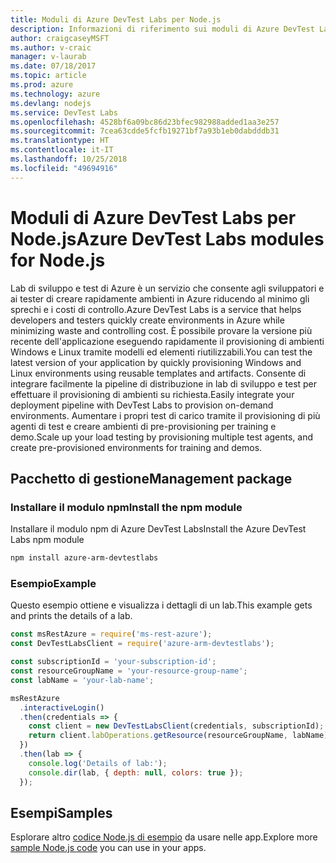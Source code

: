 ```yaml
---
title: Moduli di Azure DevTest Labs per Node.js
description: Informazioni di riferimento sui moduli di Azure DevTest Labs per Node.js
author: craigcaseyMSFT
ms.author: v-craic
manager: v-laurab
ms.date: 07/18/2017
ms.topic: article
ms.prod: azure
ms.technology: azure
ms.devlang: nodejs
ms.service: DevTest Labs
ms.openlocfilehash: 4528bf6a09bc86d23bfec982988added1aa3e257
ms.sourcegitcommit: 7cea63cdde5fcfb19271bf7a93b1eb0dabdddb31
ms.translationtype: HT
ms.contentlocale: it-IT
ms.lasthandoff: 10/25/2018
ms.locfileid: "49694916"
---
```

# <a name="azure-devtest-labs-modules-for-nodejs"></a><span data-ttu-id="33c3f-103">Moduli di Azure DevTest Labs per Node.js</span><span class="sxs-lookup"><span data-stu-id="33c3f-103">Azure DevTest Labs modules for Node.js</span></span>

<span data-ttu-id="33c3f-104">Lab di sviluppo e test di Azure è un servizio che consente agli sviluppatori e ai tester di creare rapidamente ambienti in Azure riducendo al minimo gli sprechi e i costi di controllo.</span><span class="sxs-lookup"><span data-stu-id="33c3f-104">Azure DevTest Labs is a service that helps developers and testers quickly create environments in Azure while minimizing waste and controlling cost.</span></span> <span data-ttu-id="33c3f-105">È possibile provare la versione più recente dell'applicazione eseguendo rapidamente il provisioning di ambienti Windows e Linux tramite modelli ed elementi riutilizzabili.</span><span class="sxs-lookup"><span data-stu-id="33c3f-105">You can test the latest version of your application by quickly provisioning Windows and Linux environments using reusable templates and artifacts.</span></span> <span data-ttu-id="33c3f-106">Consente di integrare facilmente la pipeline di distribuzione in lab di sviluppo e test per effettuare il provisioning di ambienti su richiesta.</span><span class="sxs-lookup"><span data-stu-id="33c3f-106">Easily integrate your deployment pipeline with DevTest Labs to provision on-demand environments.</span></span> <span data-ttu-id="33c3f-107">Aumentare i propri test di carico tramite il provisioning di più agenti di test e creare ambienti di pre-provisioning per training e demo.</span><span class="sxs-lookup"><span data-stu-id="33c3f-107">Scale up your load testing by provisioning multiple test agents, and create pre-provisioned environments for training and demos.</span></span>

## <a name="management-package"></a><span data-ttu-id="33c3f-108">Pacchetto di gestione</span><span class="sxs-lookup"><span data-stu-id="33c3f-108">Management package</span></span>

### <a name="install-the-npm-module"></a><span data-ttu-id="33c3f-109">Installare il modulo npm</span><span class="sxs-lookup"><span data-stu-id="33c3f-109">Install the npm module</span></span>

<span data-ttu-id="33c3f-110">Installare il modulo npm di Azure DevTest Labs</span><span class="sxs-lookup"><span data-stu-id="33c3f-110">Install the Azure DevTest Labs npm module</span></span>

```bash
npm install azure-arm-devtestlabs
```

### <a name="example"></a><span data-ttu-id="33c3f-111">Esempio</span><span class="sxs-lookup"><span data-stu-id="33c3f-111">Example</span></span>

<span data-ttu-id="33c3f-112">Questo esempio ottiene e visualizza i dettagli di un lab.</span><span class="sxs-lookup"><span data-stu-id="33c3f-112">This example gets and prints the details of a lab.</span></span>

```javascript
const msRestAzure = require('ms-rest-azure');
const DevTestLabsClient = require('azure-arm-devtestlabs');

const subscriptionId = 'your-subscription-id';
const resourceGroupName = 'your-resource-group-name';
const labName = 'your-lab-name';

msRestAzure
  .interactiveLogin()
  .then(credentials => {
    const client = new DevTestLabsClient(credentials, subscriptionId);
    return client.labOperations.getResource(resourceGroupName, labName);
  })
  .then(lab => {
    console.log('Details of lab:');
    console.dir(lab, { depth: null, colors: true });
  });
```

## <a name="samples"></a><span data-ttu-id="33c3f-113">Esempi</span><span class="sxs-lookup"><span data-stu-id="33c3f-113">Samples</span></span>

<span data-ttu-id="33c3f-114">Esplorare altro [codice Node.js di esempio](https://azure.microsoft.com/resources/samples/?platform=nodejs) da usare nelle app.</span><span class="sxs-lookup"><span data-stu-id="33c3f-114">Explore more [sample Node.js code](https://azure.microsoft.com/resources/samples/?platform=nodejs) you can use in your apps.</span></span>
